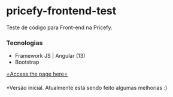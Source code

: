 # pricefy-frontend-test

Teste de código para Front-end na Pricefy.

### Tecnologias
- Framework JS | Angular (13)
- Bootstrap


[⭐Access the page here⭐](https://pricefy-frontend-test-8oavtjcjn-bea-sbispo.vercel.app)

*Versão inicial. Atualmente está sendo feito algumas melhorias :)
